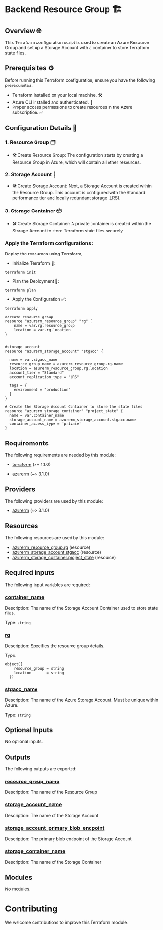 <!-- BEGIN_TF_DOCS -->
# Backend Resource Group 🏗️

## Overview 🌐

This Terraform configuration script is used to create an Azure Resource Group and set up a Storage Account with a container to store Terraform state files.

## Prerequisites ⚙️
Before running this Terraform configuration, ensure you have the following prerequisites:

- Terraform installed on your local machine. 🛠️
- Azure CLI installed and authenticated. 🔑
- Proper access permissions to create resources in the Azure subscription. ✅
## Configuration Details 📝
### 1. Resource Group 🗂️
- 🛠️ Create Resource Group:
The configuration starts by creating a Resource Group in Azure, which will contain all other resources.

###  2. Storage Account 💾
- 🛠️ Create Storage Account:
Next, a Storage Account is created within the Resource Group. This account is configured with the Standard performance tier and locally redundant storage (LRS).

### 3. Storage Container 📦
- 🛠️ Create Storage Container:
A private container is created within the Storage Account to store Terraform state files securely.

### Apply the Terraform configurations :
Deploy the resources using Terraform,
- Initialize Terraform 🔄:
```
terraform init
```
- Plan the Deployment 📝:

```
terraform plan
```
- Apply the Configuration ✅:
```
terraform apply
```

```hcl
#create resource group
resource "azurerm_resource_group" "rg" {
    name = var.rg.resource_group
    location = var.rg.location
}


#storage account
resource "azurerm_storage_account" "stgacc" {
    
  name = var.stgacc_name
  resource_group_name = azurerm_resource_group.rg.name
  location = azurerm_resource_group.rg.location
  account_tier = "Standard"
  account_replication_type = "LRS"
  
  tags = {
    environment = "production"
  }
}

# Create the Storage Account Container to store the state files
resource "azurerm_storage_container" "project_state" {
  name = var.container_name
  storage_account_name = azurerm_storage_account.stgacc.name
  container_access_type = "private"
}
```

<!-- markdownlint-disable MD033 -->
## Requirements

The following requirements are needed by this module:

- <a name="requirement_terraform"></a> [terraform](#requirement\_terraform) (>= 1.1.0)

- <a name="requirement_azurerm"></a> [azurerm](#requirement\_azurerm) (~> 3.1.0)

## Providers

The following providers are used by this module:

- <a name="provider_azurerm"></a> [azurerm](#provider\_azurerm) (~> 3.1.0)

## Resources

The following resources are used by this module:

- [azurerm_resource_group.rg](https://registry.terraform.io/providers/hashicorp/azurerm/latest/docs/resources/resource_group) (resource)
- [azurerm_storage_account.stgacc](https://registry.terraform.io/providers/hashicorp/azurerm/latest/docs/resources/storage_account) (resource)
- [azurerm_storage_container.project_state](https://registry.terraform.io/providers/hashicorp/azurerm/latest/docs/resources/storage_container) (resource)

<!-- markdownlint-disable MD013 -->
## Required Inputs

The following input variables are required:

### <a name="input_container_name"></a> [container\_name](#input\_container\_name)

Description: The name of the Storage Account Container used to store state files.

Type: `string`

### <a name="input_rg"></a> [rg](#input\_rg)

Description: Specifies the resource group details.

Type:

```hcl
object({
    resource_group = string
    location       = string
  })
```

### <a name="input_stgacc_name"></a> [stgacc\_name](#input\_stgacc\_name)

Description: The name of the Azure Storage Account. Must be unique within Azure.

Type: `string`

## Optional Inputs

No optional inputs.

## Outputs

The following outputs are exported:

### <a name="output_resource_group_name"></a> [resource\_group\_name](#output\_resource\_group\_name)

Description: The name of the Resource Group

### <a name="output_storage_account_name"></a> [storage\_account\_name](#output\_storage\_account\_name)

Description: The name of the Storage Account

### <a name="output_storage_account_primary_blob_endpoint"></a> [storage\_account\_primary\_blob\_endpoint](#output\_storage\_account\_primary\_blob\_endpoint)

Description: The primary blob endpoint of the Storage Account

### <a name="output_storage_container_name"></a> [storage\_container\_name](#output\_storage\_container\_name)

Description: The name of the Storage Container

## Modules

No modules.

# Contributing

We welcome contributions to improve this Terraform module.
<!-- END_TF_DOCS -->